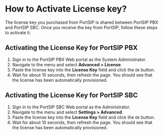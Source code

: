 # How to Activate License key?

The license key you purchased from PortSIP is shared between PortSIP PBX and PortSIP SBC. Once you receive the key from PortSIP, follow these steps to activate it.

## **Activating the License Key for PortSIP PBX**

1. Sign in to the PortSIP PBX Web portal as the System Administrator.
2. Navigate to the menu and select **Advanced > License**.
3. Paste the license key into the **License Key** field and click the `OK` button.
4. Wait for about 10 seconds, then refresh the page. You should see that the license has been automatically provisioned.

## **Activating the License Key for PortSIP SBC**

1. Sign in to the PortSIP SBC Web portal as the Administrator.
2. Navigate to the menu and select **Settings > Advanced**.
3. Paste the license key into the **License Key** field and click the `OK` button.
4. Wait for about 10 seconds, then refresh the page. You should see that the license has been automatically provisioned.

